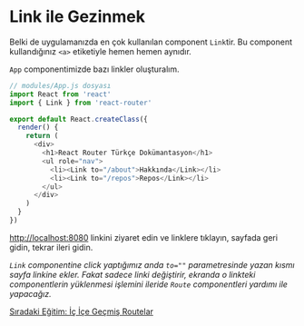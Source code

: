 <h1>Link ile Gezinmek</h1>

Belki de uygulamanızda en çok kullanılan component `Link`tir. Bu component kullandığınız `<a>` etiketiyle hemen hemen aynıdır.

`App` componentimizde bazı linkler oluşturalım.

```js
// modules/App.js dosyası
import React from 'react'
import { Link } from 'react-router'

export default React.createClass({
  render() {
    return (
      <div>
        <h1>React Router Türkçe Dokümantasyon</h1>
        <ul role="nav">
          <li><Link to="/about">Hakkında</Link></li>
          <li><Link to="/repos">Repos</Link></li>
        </ul>
      </div>
    )
  }
})
```

<a href="http://localhost:8080">http://localhost:8080</a> linkini ziyaret edin ve linklere tıklayın, sayfada geri gidin, tekrar ileri gidin.

<i>`Link` componentine click yaptığımız anda `to=""` parametresinde yazan kısmı sayfa linkine ekler. Fakat sadece linki değiştirir, ekranda o linkteki componentlerin yüklenmesi işlemini ileride `Route` componentleri yardımı ile yapacağız.</i>

<a href="https://omergulcicek.github.io/react-router/hizli-baslangic/ic-ice-gecmis-routelar">Sıradaki Eğitim: İç İçe Geçmiş Routelar</a> 
